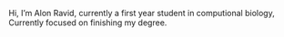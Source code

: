 Hi, I’m Alon Ravid, currently a first year student in computional biology, Currently focused on finishing my degree.
<!---
alonravid1/alonravid1 is a ✨ special ✨ repository because its `README.md` (this file) appears on your GitHub profile.
You can click the Preview link to take a look at your changes.
--->

